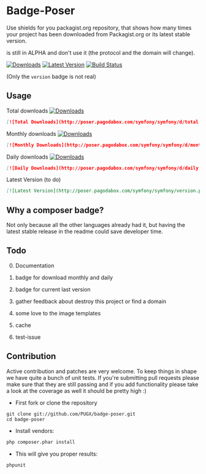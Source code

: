 Badge-Poser
===========

Use shields for you packagist.org repository, that shows how many times your project has been downloaded from Packagist.org
or its latest stable version.

is still in ALPHA and don't use it (the protocol and the domain will change).

[![Downloads](http://poser.pagodabox.com/symfony/symfony/d/total.png)](https://packagist.org/packages/pugx/badge-poser)
[![Latest Version](version.png)](https://packagist.org/packages/pugx/badge-poser)
[![Build Status](https://secure.travis-ci.org/PUGX/badge-poser.png)](http://travis-ci.org/PUGX/badge-poser)

(Only the `version` badge is not real)

## Usage

Total downloads [![Downloads](http://poser.pagodabox.com/symfony/symfony/d/total.png)](https://packagist.org/packages/symfony/symfony)
```md
[![Total Downloads](http://poser.pagodabox.com/symfony/symfony/d/total.png)](https://packagist.org/packages/symfony/symfony)
```

Monthly downloads [![Downloads](http://poser.pagodabox.com/symfony/symfony/d/monthly.png)](https://packagist.org/packages/symfony/symfony)
```md
[![Monthly Downloads](http://poser.pagodabox.com/symfony/symfony/d/monthly.png)](https://packagist.org/packages/symfony/symfony)
```

Daily downloads  [![Downloads](http://poser.pagodabox.com/symfony/symfony/d/daily.png)](https://packagist.org/packages/symfony/symfony)
```md
[![Daily Downloads](http://poser.pagodabox.com/symfony/symfony/d/daily.png)](https://packagist.org/packages/symfony/symfony)
```

Latest Version (to do)
```md
[![Latest Version](http://poser.pagodabox.com/symfony/symfony/version.png](https://packagist.org/packages/symfony/symfony)
```
## Why a composer badge?

Not only because all the other languages already had it, but having the latest stable release in the readme could save developer time.


## Todo

0. Documentation

1. badge for download monthly and daily

2. badge for current last version

3. gather feedback about destroy this project or find a domain

4. some love to the image templates

5. cache

6. test-issue

## Contribution

Active contribution and patches are very welcome.
To keep things in shape we have quite a bunch of unit tests. If you're submitting pull requests please
make sure that they are still passing and if you add functionality please
take a look at the coverage as well it should be pretty high :)

- First fork or clone the repository

```
git clone git://github.com/PUGX/badge-poser.git
cd badge-poser
```

- Install vendors:

``` bash
php composer.phar install
```

- This will give you proper results:

``` bash
phpunit
```

